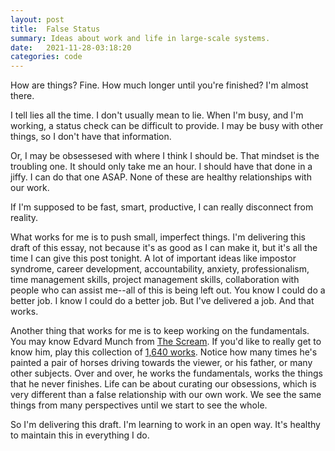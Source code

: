 ```yaml
---
layout: post
title:  False Status
summary: Ideas about work and life in large-scale systems.
date:   2021-11-28-03:18:20
categories: code
---
```


How are things? Fine. How much longer until you're finished? I'm almost there.

I tell lies all the time. I don't usually mean to lie. When I'm busy, and I'm working, a status check can be difficult to provide. I may be busy with other things, so I don't have that information.

Or, I may be obsessesed with where I think I should be. That mindset is the troubling one. It should only take me an hour. I should have that done in a jiffy. I can do that one ASAP. None of these are healthy relationships with our work.

If I'm supposed to be fast, smart, productive, I can really disconnect from reality.

What works for me is to push small, imperfect things. I'm delivering this draft of this essay, not because it's as good as I can make it, but it's all the time I can give this post tonight. A lot of important ideas like impostor syndrome, career development, accountability, anxiety, professionalism, time management skills, project management skills, collaboration with people who can assist me--all of this is being left out. You know I could do a better job. I know I could do a better job. But I've delivered a job. And that works.

Another thing that works for me is to keep working on the fundamentals. You may know Edvard Munch from [The Scream](https://en.wikipedia.org/wiki/The_Scream). If you'd like to really get to know him, play this collection of [1,640 works](https://www.youtube.com/watch?v=a3gI-MBUVy0). Notice how many times he's painted a pair of horses driving towards the viewer, or his father, or many other subjects. Over and over, he works the fundamentals, works the things that he never finishes. Life can be about curating our obsessions, which is very different than a false relationship with our own work. We see the same things from many perspectives until we start to see the whole.

So I'm delivering this draft. I'm learning to work in an open way. It's healthy to maintain this in everything I do.
